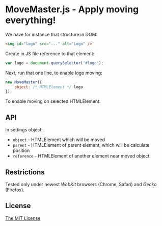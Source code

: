 # MoveMaster.js - Apply moving everything!

We have for instance that structure in DOM:

```html
<img id="logo" src="..." alt="Logo" />`
```

Create in JS file reference to that element:

```js
var logo = document.querySelector('#logo');
```

Next, run that one line, to enable logo moving:

```js
new MoveMaster({
    object: /* HTMLElement */ logo
});
```

To enable moving on selected HTMLElement.

## API

In settings object:

 - `object` - HTMLElement which will be moved
 - `parent` - HTMLElement of parent element, which will be calculate position
 - `reference` - HTMLElement of another element near moved object.

## Restrictions

Tested only under newest _WebKit_ browsers (Chrome, Safari) and _Gecko_ (Firefox).

## License

[The MIT License][0]


[0]: http://piecioshka.mit-license.org
